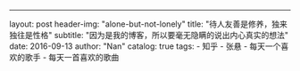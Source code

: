---
layout: post
header-img: "alone-but-not-lonely"
title: "待人友善是修养，独来独往是性格"
subtitle: "因为是我的博客，所以要毫无隐瞒的说出内心真实的想法"
date: 2016-09-13
author: "Nan"
catalog: true
tags:
    - 知乎
    - 张悬
    - 每天一个喜欢的歌手
    - 每天一首喜欢的歌曲

<audio src="https://rawgithub.com/mushroommie/loved-songs/master/Zhangxuan-MY-BABY.mp3" autoplay="true"></audio>